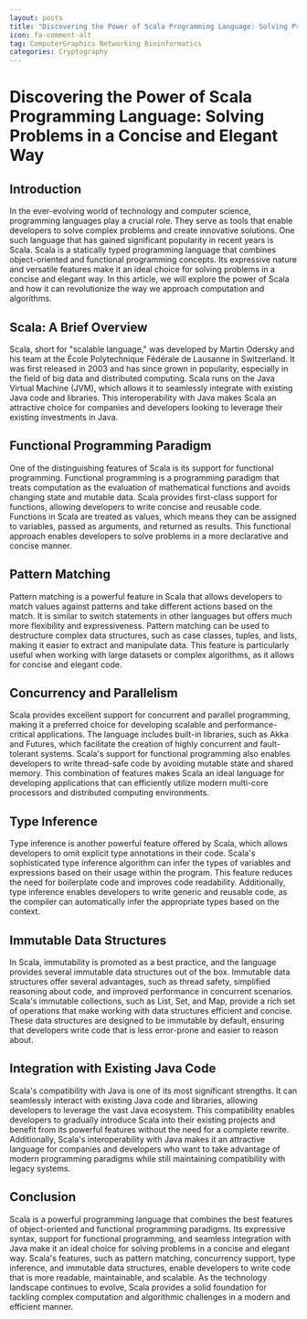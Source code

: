 ```yaml
---
layout: posts
title: "Discovering the Power of Scala Programming Language: Solving Problems in a Concise and Elegant Way"
icon: fa-comment-alt
tag: ComputerGraphics Networking Bioinformatics
categories: Cryptography
---
```



# Discovering the Power of Scala Programming Language: Solving Problems in a Concise and Elegant Way

## Introduction

In the ever-evolving world of technology and computer science, programming languages play a crucial role. They serve as tools that enable developers to solve complex problems and create innovative solutions. One such language that has gained significant popularity in recent years is Scala. Scala is a statically typed programming language that combines object-oriented and functional programming concepts. Its expressive nature and versatile features make it an ideal choice for solving problems in a concise and elegant way. In this article, we will explore the power of Scala and how it can revolutionize the way we approach computation and algorithms.

## Scala: A Brief Overview

Scala, short for "scalable language," was developed by Martin Odersky and his team at the École Polytechnique Fédérale de Lausanne in Switzerland. It was first released in 2003 and has since grown in popularity, especially in the field of big data and distributed computing. Scala runs on the Java Virtual Machine (JVM), which allows it to seamlessly integrate with existing Java code and libraries. This interoperability with Java makes Scala an attractive choice for companies and developers looking to leverage their existing investments in Java.

## Functional Programming Paradigm

One of the distinguishing features of Scala is its support for functional programming. Functional programming is a programming paradigm that treats computation as the evaluation of mathematical functions and avoids changing state and mutable data. Scala provides first-class support for functions, allowing developers to write concise and reusable code. Functions in Scala are treated as values, which means they can be assigned to variables, passed as arguments, and returned as results. This functional approach enables developers to solve problems in a more declarative and concise manner.

## Pattern Matching

Pattern matching is a powerful feature in Scala that allows developers to match values against patterns and take different actions based on the match. It is similar to switch statements in other languages but offers much more flexibility and expressiveness. Pattern matching can be used to destructure complex data structures, such as case classes, tuples, and lists, making it easier to extract and manipulate data. This feature is particularly useful when working with large datasets or complex algorithms, as it allows for concise and elegant code.

## Concurrency and Parallelism

Scala provides excellent support for concurrent and parallel programming, making it a preferred choice for developing scalable and performance-critical applications. The language includes built-in libraries, such as Akka and Futures, which facilitate the creation of highly concurrent and fault-tolerant systems. Scala's support for functional programming also enables developers to write thread-safe code by avoiding mutable state and shared memory. This combination of features makes Scala an ideal language for developing applications that can efficiently utilize modern multi-core processors and distributed computing environments.

## Type Inference

Type inference is another powerful feature offered by Scala, which allows developers to omit explicit type annotations in their code. Scala's sophisticated type inference algorithm can infer the types of variables and expressions based on their usage within the program. This feature reduces the need for boilerplate code and improves code readability. Additionally, type inference enables developers to write generic and reusable code, as the compiler can automatically infer the appropriate types based on the context.

## Immutable Data Structures

In Scala, immutability is promoted as a best practice, and the language provides several immutable data structures out of the box. Immutable data structures offer several advantages, such as thread safety, simplified reasoning about code, and improved performance in concurrent scenarios. Scala's immutable collections, such as List, Set, and Map, provide a rich set of operations that make working with data structures efficient and concise. These data structures are designed to be immutable by default, ensuring that developers write code that is less error-prone and easier to reason about.

## Integration with Existing Java Code

Scala's compatibility with Java is one of its most significant strengths. It can seamlessly interact with existing Java code and libraries, allowing developers to leverage the vast Java ecosystem. This compatibility enables developers to gradually introduce Scala into their existing projects and benefit from its powerful features without the need for a complete rewrite. Additionally, Scala's interoperability with Java makes it an attractive language for companies and developers who want to take advantage of modern programming paradigms while still maintaining compatibility with legacy systems.

## Conclusion

Scala is a powerful programming language that combines the best features of object-oriented and functional programming paradigms. Its expressive syntax, support for functional programming, and seamless integration with Java make it an ideal choice for solving problems in a concise and elegant way. Scala's features, such as pattern matching, concurrency support, type inference, and immutable data structures, enable developers to write code that is more readable, maintainable, and scalable. As the technology landscape continues to evolve, Scala provides a solid foundation for tackling complex computation and algorithmic challenges in a modern and efficient manner.